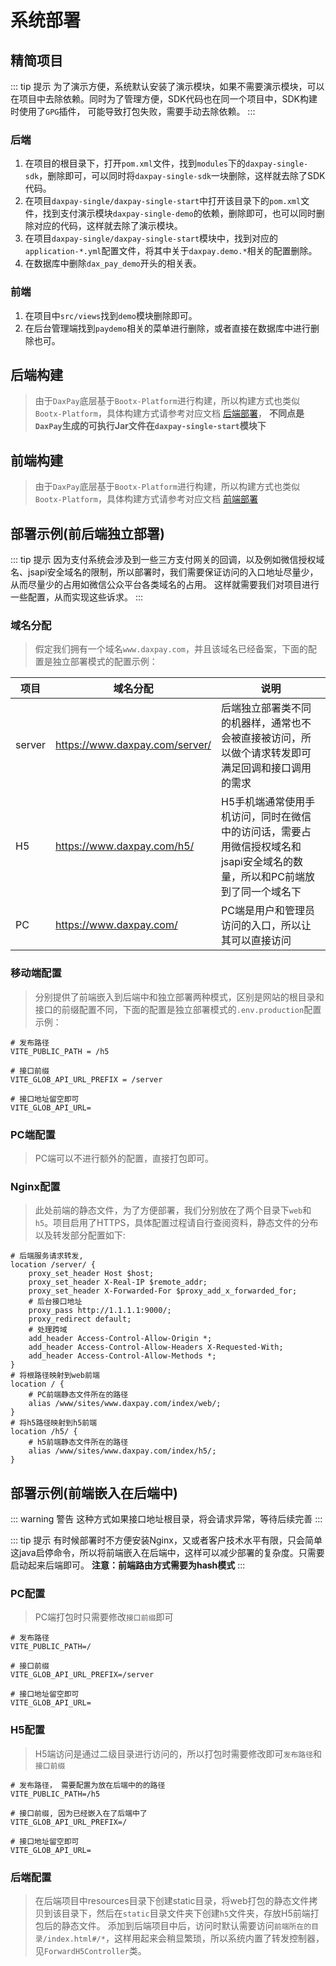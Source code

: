# 系统部署
## 精简项目
::: tip 提示
为了演示方便，系统默认安装了演示模块，如果不需要演示模块，可以在项目中去除依赖。同时为了管理方便，SDK代码也在同一个项目中，SDK构建时使用了`GPG`插件，
可能导致打包失败，需要手动去除依赖。
:::
### 后端
1. 在项目的根目录下，打开`pom.xml`文件，找到`modules`下的`daxpay-single-sdk`，删除即可，可以同时将`daxpay-single-sdk`一块删除，这样就去除了SDK代码。
2. 在项目`daxpay-single/daxpay-single-start`中打开该目录下的`pom.xml`文件，找到支付演示模块`daxpay-single-demo`的依赖，删除即可，也可以同时删除对应的代码，这样就去除了演示模块。
3. 在项目`daxpay-single/daxpay-single-start`模块中，找到对应的`application-*.yml`配置文件，将其中关于`daxpay.demo.*`相关的配置删除。
4. 在数据库中删除`dax_pay_demo`开头的相关表。
### 前端
1. 在项目中`src/views`找到`demo`模块删除即可。
2. 在后台管理端找到`paydemo`相关的菜单进行删除，或者直接在数据库中进行删除也可。

## 后端构建
> 由于`DaxPay`底层基于`Bootx-Platform`进行构建，所以构建方式也类似`Bootx-Platform`，具体构建方式请参考对应文档 [后端部署](/platform/overview/config/后端部署.md)，
> **不同点是`DaxPay`生成的可执行Jar文件在`daxpay-single-start`模块下**

## 前端构建
> 由于`DaxPay`底层基于`Bootx-Platform`进行构建，所以构建方式也类似`Bootx-Platform`，具体构建方式请参考对应文档 [前端部署](/platform/overview/config/前端部署.md)

## 部署示例(前后端独立部署)
::: tip 提示
因为支付系统会涉及到一些三方支付网关的回调，以及例如微信授权域名、jsapi安全域名的限制，所以部署时，我们需要保证访问的入口地址尽量少，从而尽量少的占用如微信公众平台各类域名的占用。
这样就需要我们对项目进行一些配置，从而实现这些诉求。
:::

### 域名分配
> 假定我们拥有一个域名`www.daxpay.com`，并且该域名已经备案，下面的配置是独立部署模式的配置示例：
 
| 项目     | 域名分配                           | 说明                                                                |
|--------|--------------------------------|-------------------------------------------------------------------|
| server | https://www.daxpay.com/server/ | 后端独立部署类不同的机器样，通常也不会被直接被访问，所以做个请求转发即可满足回调和接口调用的需求                  |
| H5     | https://www.daxpay.com/h5/     | H5手机端通常使用手机访问，同时在微信中的访问话，需要占用微信授权域名和jsapi安全域名的数量，所以和PC前端放到了同一个域名下 |
| PC     | https://www.daxpay.com/        | PC端是用户和管理员访问的入口，所以让其可以直接访问                                        |                                                        |


### 移动端配置
> 分别提供了前端嵌入到后端中和独立部署两种模式，区别是网站的根目录和接口的前缀配置不同，下面的配置是独立部署模式的`.env.production`配置示例：

```properties
# 发布路径
VITE_PUBLIC_PATH = /h5

# 接口前缀
VITE_GLOB_API_URL_PREFIX = /server

# 接口地址留空即可
VITE_GLOB_API_URL=
```

### PC端配置
> PC端可以不进行额外的配置，直接打包即可。

### Nginx配置

> 此处前端的静态文件，为了方便部署，我们分别放在了两个目录下`web`和`h5`。项目启用了HTTPS，具体配置过程请自行查阅资料，静态文件的分布以及转发部分配置如下:

```shell
# 后端服务请求转发, 
location /server/ {
    proxy_set_header Host $host; 
    proxy_set_header X-Real-IP $remote_addr; 
    proxy_set_header X-Forwarded-For $proxy_add_x_forwarded_for; 
    # 后台接口地址
    proxy_pass http://1.1.1.1:9000/; 
    proxy_redirect default; 
    # 处理跨域
    add_header Access-Control-Allow-Origin *; 
    add_header Access-Control-Allow-Headers X-Requested-With; 
    add_header Access-Control-Allow-Methods *; 
}
# 将根路径映射到web前端
location / {
    # PC前端静态文件所在的路径
    alias /www/sites/www.daxpay.com/index/web/; 
}
# 将h5路径映射到h5前端
location /h5/ {
    # h5前端静态文件所在的路径
    alias /www/sites/www.daxpay.com/index/h5/; 
}
```

## 部署示例(前端嵌入在后端中)
::: warning 警告
这种方式如果接口地址根目录，将会请求异常，等待后续完善
:::

::: tip 提示
有时候部署时不方便安装Nginx，又或者客户技术水平有限，只会简单这java启停命令，所以将前端嵌入在后端中，这样可以减少部署的复杂度。只需要启动起来后端即可。
**注意：前端路由方式需要为hash模式**
:::

### PC配置
> PC端打包时只需要修改`接口前缀`即可

```properties
# 发布路径
VITE_PUBLIC_PATH=/

# 接口前缀
VITE_GLOB_API_URL_PREFIX=/server

# 接口地址留空即可
VITE_GLOB_API_URL=
```

### H5配置
> H5端访问是通过二级目录进行访问的，所以打包时需要修改即可`发布路径`和`接口前缀`

```properties
# 发布路径， 需要配置为放在后端中的的路径
VITE_PUBLIC_PATH=/h5

# 接口前缀, 因为已经嵌入在了后端中了
VITE_GLOB_API_URL_PREFIX=/

# 接口地址留空即可
VITE_GLOB_API_URL=
```

### 后端配置
> 在后端项目中resources目录下创建static目录，将web打包的静态文件拷贝到该目录下，然后在`static`目录文件夹下创建`h5`文件夹，存放H5前端打包后的静态文件。
添加到后端项目中后，访问时默认需要访问`前端所在的目录/index.html#/*`，这样用起来会稍显繁琐，所以系统内置了转发控制器，见`ForwardH5Controller`类。
